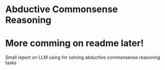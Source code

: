 # Abductive Commonsense Reasoning
# More comming on readme later!
Small report on LLM using for solving abductive commonsense reasoning tasks

